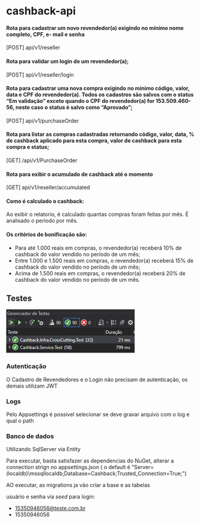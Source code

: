 # cashback-api

#### Rota para cadastrar um novo revendedor(a) exigindo no mínimo nome completo, CPF, e- mail e senha
[POST] api/v1/reseller   

#### Rota para validar um login de um revendedor(a); 
[POST] api/v1/reseller/login   

#### Rota para cadastrar uma nova compra exigindo no mínimo código, valor, data e CPF do revendedor(a). Todos os cadastros são salvos com o status “Em validação” exceto quando o CPF do revendedor(a) for 153.509.460-56, neste caso o status é salvo como “Aprovado”; 
[POST] api/v1/purchaseOrder   

####	Rota para listar as compras cadastradas retornando código, valor, data, % de cashback aplicado para esta compra, valor de cashback para esta compra e status; 
[GET] /api/v1/PurchaseOrder

####	Rota para exibir o acumulado de cashback até o momento
[GET] api/v1/reseller/accumulated

#### Como é calculado o cashback:
Ao exibir o relatorio, é calculado quantas compras foram feitas por mês. É analisado o periodo por mês.

####	Os critérios de bonificação são:
+   Para até 1.000 reais em compras, o revendedor(a) receberá 10% de cashback do valor vendido no período de um mês;
+   Entre 1.000 e 1.500 reais em compras, o revendedor(a) receberá 15% de cashback do valor vendido no período de um mês;
+   Acima de 1.500 reais em compras, o revendedor(a) receberá 20% de cashback do valor vendido no período de um mês. 

## Testes
![Testes Unitários](testes.png)

### Autenticação
O Cadastro de Revendedores e o Login não precisam de autenticação, os demais utilizam JWT

### Logs
Pelo Appsettings é possivel selecionar se deve gravar arquivo com o log e qual o path

### Banco de dados
Utilizando SqlServer via Entity

Para executar, basta satisfazer as dependencias do NuGet, alterar a connection strign no appsettings.json ( o default é "Server=(localdb)\mssqllocaldb;Database=Cashback;Trusted_Connection=True;")

AO executar, as migrations ja vão criar a base e as tabelas

usuário e senha via _seed_ para login: 
+ 15350946056@teste.com.br
+ 15350946056
